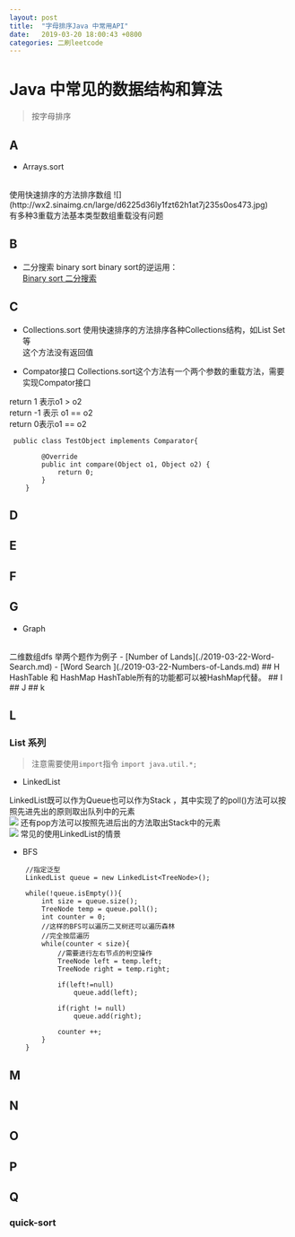 ```yaml
---
layout: post
title:  "字母排序Java 中常用API"
date:   2019-03-20 18:00:43 +0800
categories: 二刷leetcode
---
```


# Java 中常见的数据结构和算法

> 按字母排序

## A

- Arrays.sort
<br>
使用快速排序的方法排序数组
![](http://wx2.sinaimg.cn/large/d6225d36ly1fzt62h1at7j235s0os473.jpg)<br>
有多种3重载方法基本类型数组重载没有问题

## B
- 二分搜索 binary sort
binary sort的逆运用：<br>
[Binary sort 二分搜索](https://leetcode-cn.com/explore/featured/card/top-interview-questions-easy/7/trees/51/)

## C
- Collections.sort
使用快速排序的方法排序各种Collections结构，如List Set等<br>
这个方法没有返回值<br>

- Compator接口
Collections.sort这个方法有一个两个参数的重载方法，需要实现Compator接口

return 1 表示o1 > o2<br> 
return -1 表示 o1 == o2<br>
return 0表示o1 == o2
```
 public class TestObject implements Comparator{

        @Override
        public int compare(Object o1, Object o2) {
            return 0;
        }
    }
```


## D 
## E
## F
## G
- Graph
<br>
二维数组dfs
举两个题作为例子
    - [Number of Lands](./2019-03-22-Word-Search.md)
    - [Word Search ](./2019-03-22-Numbers-of-Lands.md)
## H
HashTable 和 HashMap
HashTable所有的功能都可以被HashMap代替。
## I
## J
## k

## L
###  List 系列 
> 注意需要使用``import``指令 ``import java.util.*;`` 
- LinkedList 

LinkedList既可以作为Queue也可以作为Stack ，其中实现了的poll()方法可以按照先进先出的原则取出队列中的元素
<br>
![](http://wx3.sinaimg.cn/large/d6225d36ly1fzt649fiqyj22xr0u00ye.jpg)
还有pop方法可以按照先进后出的方法取出Stack中的元素
<br>
![](http://wx3.sinaimg.cn/large/d6225d36ly1fzt677mfmbj21q20u0h5d.jpg)
常见的使用LinkedList的情景<br>
    
 -  BFS


```
    //指定泛型
    LinkedList queue = new LinkedList<TreeNode>();

    while(!queue.isEmpty()){
        int size = queue.size();
        TreeNode temp = queue.poll();
        int counter = 0;
        //这样的BFS可以遍历二叉树还可以遍历森林
        //完全按层遍历 
        while(counter < size){
            //需要进行左右节点的判空操作
            TreeNode left = temp.left;
            TreeNode right = temp.right;

            if(left!=null)
                queue.add(left);

            if(right != null)
                queue.add(right);

            counter ++;
        }
    }
```

## M
## N
## O
## P
## Q
### quick-sort